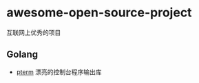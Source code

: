 # awesome-open-source-project
互联网上优秀的项目


## Golang
- [pterm](https://github.com/pterm/pterm) 漂亮的控制台程序输出库
